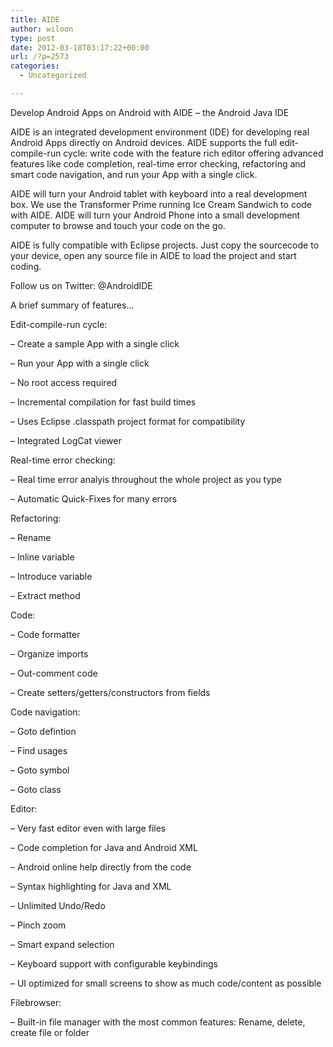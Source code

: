 ```yaml
---
title: AIDE
author: wiloon
type: post
date: 2012-03-18T03:17:22+00:00
url: /?p=2573
categories:
  - Uncategorized

---
```

Develop Android Apps on Android with AIDE &#8211; the Android Java IDE

AIDE is an integrated development environment (IDE) for developing real Android Apps directly on Android devices. AIDE supports the full edit-compile-run cycle: write code with the feature rich editor offering advanced features like code completion, real-time error checking, refactoring and smart code navigation, and run your App with a single click.

AIDE will turn your Android tablet with keyboard into a real development box. We use the Transformer Prime running Ice Cream Sandwich to code with AIDE. AIDE will turn your Android Phone into a small development computer to browse and touch your code on the go.

AIDE is fully compatible with Eclipse projects. Just copy the sourcecode to your device, open any source file in AIDE to load the project and start coding.

Follow us on Twitter: @AndroidIDE

A brief summary of features&#8230;

Edit-compile-run cycle:
  
&#8211; Create a sample App with a single click
  
&#8211; Run your App with a single click
  
&#8211; No root access required
  
&#8211; Incremental compilation for fast build times
  
&#8211; Uses Eclipse .classpath project format for compatibility
  
&#8211; Integrated LogCat viewer

Real-time error checking:
  
&#8211; Real time error analyis throughout the whole project as you type
  
&#8211; Automatic Quick-Fixes for many errors

Refactoring:
  
&#8211; Rename
  
&#8211; Inline variable
  
&#8211; Introduce variable
  
&#8211; Extract method

Code:
  
&#8211; Code formatter
  
&#8211; Organize imports
  
&#8211; Out-comment code
  
&#8211; Create setters/getters/constructors from fields

Code navigation:
  
&#8211; Goto defintion
  
&#8211; Find usages
  
&#8211; Goto symbol
  
&#8211; Goto class

Editor:
  
&#8211; Very fast editor even with large files
  
&#8211; Code completion for Java and Android XML
  
&#8211; Android online help directly from the code
  
&#8211; Syntax highlighting for Java and XML
  
&#8211; Unlimited Undo/Redo
  
&#8211; Pinch zoom
  
&#8211; Smart expand selection
  
&#8211; Keyboard support with configurable keybindings
  
&#8211; UI optimized for small screens to show as much code/content as possible

Filebrowser:
  
&#8211; Built-in file manager with the most common features: Rename, delete, create file or folder
